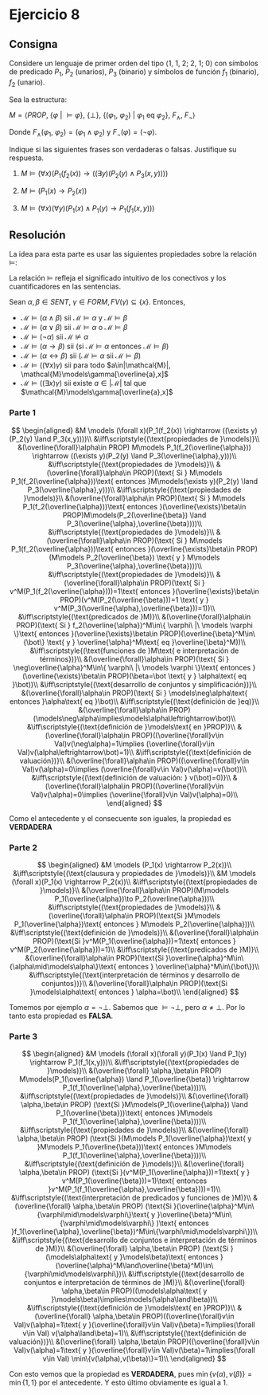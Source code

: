 # Ejercicio 8

## Consigna

Considere un lenguaje de primer orden del tipo $\langle 1,\ 1,\ 2;\ 2,\ 1;\ 0 \rangle$ con símbolos de predicado $P_1,\ P_2$ (unarios), $P_3$ (binario) y símbolos de función $f_1$ (binario), $f_2$ (unario).

Sea la estructura:

$M = \langle PROP,\ \{ \varphi\ |\ \models \varphi \},\ \{\bot\},\ \{(\varphi_1,\ \varphi_2)\ |\ \varphi_1 \text{ eq } \varphi_2\},\ F_\land,\ F_\neg \rangle$

Donde $F_\land(\varphi_1,\ \varphi_2) = (\varphi_1 \land \varphi_2)$ y $F_\neg(\varphi) = (\neg \varphi)$.

Indique si las siguientes frases son verdaderas o falsas. Justifique su respuesta.

1. $M \models (\forall x)(P_1(f_2(x)) \rightarrow ((\exists y)(P_2(y) \land P_3(x,y))))$

2. $M \models (P_1(x) \rightarrow P_2(x))$

3. $M \models (\forall x)(\forall y)(P_1(x) \land P_1(y) \rightarrow P_1(f_1(x,y)))$

## Resolución

La idea para esta parte es usar las siguientes propiedades sobre la relación $\models$:

La relación $\models$ refleja el significado intuitivo de los conectivos y los cuantificadores en las sentencias.

Sean $\alpha,\beta\in SENT$, $\gamma\in FORM, FV(\gamma)\subseteq\{x\}$. Entonces,

- $\mathcal{M}\models(\alpha\land\beta)$ sii $\mathcal{M}\models\alpha$ y $\mathcal{M}\models\beta$
- $\mathcal{M}\models(\alpha\lor\beta)$ sii $\mathcal{M}\models\alpha$ o $\mathcal{M}\models\beta$
- $\mathcal{M}\models(\neg\alpha)$ sii $\mathcal{M}\not\models\alpha$
- $\mathcal{M}\models(\alpha\to\beta)$ sii (si $\mathcal{M}\models\alpha$ entonces $\mathcal{M}\models\beta$)
- $\mathcal{M}\models(\alpha\leftrightarrow\beta)$ sii ($\mathcal{M}\models\alpha$ sii $\mathcal{M}\models\beta$)
- $\mathcal{M}\models((\forall x)\gamma)$ sii para todo $a\in|\mathcal{M}|, \mathcal{M}\models\gamma[\overline{a},x]$
- $\mathcal{M}\models((\exists x)\gamma)$ sii existe $a\in|\mathcal{M}|$ tal que $\mathcal{M}\models\gamma[\overline{a},x]$

### Parte 1

$$
\begin{aligned}
&M \models (\forall x)(P_1(f_2(x)) \rightarrow ((\exists y)(P_2(y) \land P_3(x,y))))\\
&\iff\scriptstyle{(\text{propiedades de }\models)}\\
&(\overline{\forall}\alpha\in PROP) M\models P_1(f_2(\overline{\alpha})) \rightarrow ((\exists y)(P_2(y) \land P_3(\overline{\alpha},y)))\\
&\iff\scriptstyle{(\text{propiedades de }\models)}\\
&(\overline{\forall}\alpha\in PROP)(\text{ Si } M\models P_1(f_2(\overline{\alpha}))\text{ entonces }M\models(\exists y)(P_2(y) \land P_3(\overline{\alpha},y)))\\
&\iff\scriptstyle{(\text{propiedades de }\models)}\\
&(\overline{\forall}\alpha\in PROP)(\text{ Si } M\models P_1(f_2(\overline{\alpha}))\text{ entonces }(\overline{\exists}\beta\in PROP)M\models(P_2(\overline{\beta}) \land P_3(\overline{\alpha},\overline{\beta})))\\
&\iff\scriptstyle{(\text{propiedades de }\models)}\\
&(\overline{\forall}\alpha\in PROP)(\text{ Si } M\models P_1(f_2(\overline{\alpha}))\text{ entonces }(\overline{\exists}\beta\in PROP)(M\models P_2(\overline{\beta}) \text{ y } M\models P_3(\overline{\alpha},\overline{\beta})))\\
&\iff\scriptstyle{(\text{propiedades de }\models)}\\
&(\overline{\forall}\alpha\in PROP)(\text{ Si } v^M(P_1(f_2(\overline{\alpha})))=1\text{ entonces }(\overline{\exists}\beta\in PROP)(v^M(P_2(\overline{\beta}))=1 \text{ y } v^M(P_3(\overline{\alpha},\overline{\beta}))=1))\\
&\iff\scriptstyle{(\text{predicados de }M)}\\
&(\overline{\forall}\alpha\in PROP)(\text{ Si } f_2(\overline{\alpha})^M\in\{ \varphi\ |\ \models \varphi \}\text{ entonces }(\overline{\exists}\beta\in PROP)(\overline{\beta}^M\in\{\bot\} \text{ y } \overline{\alpha}^M\text{ eq }\overline{\beta}^M))\\
&\iff\scriptstyle{(\text{funciones de }M\text{ e interpretación de términos})}\\
&(\overline{\forall}\alpha\in PROP)(\text{ Si } \neg\overline{\alpha}^M\in\{ \varphi\ |\ \models \varphi \}\text{ entonces }(\overline{\exists}\beta\in PROP)(\beta=\bot \text{ y } \alpha\text{ eq }\bot))\\
&\iff\scriptstyle{(\text{desarrollo de conjuntos y simplificación})}\\
&(\overline{\forall}\alpha\in PROP)(\text{ Si } \models\neg\alpha\text{ entonces }\alpha\text{ eq }\bot)\\
&\iff\scriptstyle{(\text{definición de }eq)}\\
&(\overline{\forall}\alpha\in PROP)(\models\neg\alpha\implies\models\alpha\leftrightarrow\bot)\\
&\iff\scriptstyle{(\text{definición de }\models\text{ en }PROP)}\\
&(\overline{\forall}\alpha\in PROP)((\overline{\forall}v\in Val)v(\neg\alpha)=1\implies (\overline{\forall}v\in Val)v(\alpha\leftrightarrow\bot)=1)\\
&\iff\scriptstyle{(\text{definición de valuación})}\\
&(\overline{\forall}\alpha\in PROP)((\overline{\forall}v\in Val)v(\alpha)=0\implies (\overline{\forall}v\in Val)v(\alpha)=v(\bot))\\
&\iff\scriptstyle{(\text{definición de valuación: } v(\bot)=0)}\\
&(\overline{\forall}\alpha\in PROP)((\overline{\forall}v\in Val)v(\alpha)=0\implies (\overline{\forall}v\in Val)v(\alpha)=0)\\
\end{aligned}
$$

Como el antecedente y el consecuente son iguales, la propiedad es **VERDADERA**

### Parte 2

$$
\begin{aligned}
&M \models (P_1(x) \rightarrow P_2(x))\\
&\iff\scriptstyle{(\text{clausura y propiedades de }\models)}\\
&M \models (\forall x)(P_1(x) \rightarrow P_2(x))\\
&\iff\scriptstyle{(\text{propiedades de }\models)}\\
&(\overline{\forall}\alpha\in PROP)(M\models P_1(\overline{\alpha})\to P_2(\overline{\alpha}))\\
&\iff\scriptstyle{(\text{propiedades de }\models)}\\
&(\overline{\forall}\alpha\in PROP)(\text{Si }M\models P_1(\overline{\alpha})\text{ entonces } M\models P_2(\overline{\alpha}))\\
&\iff\scriptstyle{(\text{definición de }\models)}\\
&(\overline{\forall}\alpha\in PROP)(\text{Si }v^M(P_1(\overline{\alpha}))=1\text{ entonces } v^M(P_2(\overline{\alpha}))=1)\\
&\iff\scriptstyle{(\text{predicados de }M)}\\
&(\overline{\forall}\alpha\in PROP)(\text{Si }\overline{\alpha}^M\in\{\alpha\mid\models\alpha\}\text{ entonces } \overline{\alpha}^M\in\{\bot\})\\
&\iff\scriptstyle{(\text{interpretación de términos y desarrollo de conjuntos})}\\
&(\overline{\forall}\alpha\in PROP)(\text{Si }\models\alpha\text{ entonces } \alpha=\bot)\\
\end{aligned}
$$

Tomemos por ejemplo $\alpha=\neg\bot$. Sabemos que $\models\neg\bot$, pero $\alpha\neq\bot$. Por lo tanto esta propiedad es **FALSA**.

### Parte 3

$$
\begin{aligned}
&M \models (\forall x)(\forall y)(P_1(x) \land P_1(y) \rightarrow P_1(f_1(x,y)))\\
&\iff\scriptstyle{(\text{propiedades de }\models)}\\
&(\overline{\forall} \alpha,\beta\in PROP) M\models(P_1(\overline{\alpha}) \land P_1(\overline{\beta}) \rightarrow P_1(f_1(\overline{\alpha},\overline{\beta})))\\
&\iff\scriptstyle{(\text{propiedades de }\models)}\\
&(\overline{\forall} \alpha,\beta\in PROP) (\text{Si }M\models(P_1(\overline{\alpha}) \land P_1(\overline{\beta}))\text{ entonces }M\models P_1(f_1(\overline{\alpha},\overline{\beta})))\\
&\iff\scriptstyle{(\text{propiedades de }\models)}\\
&(\overline{\forall} \alpha,\beta\in PROP) (\text{Si }(M\models P_1(\overline{\alpha})\text{ y }M\models P_1(\overline{\beta}))\text{ entonces }M\models P_1(f_1(\overline{\alpha},\overline{\beta})))\\
&\iff\scriptstyle{(\text{definición de }\models)}\\
&(\overline{\forall} \alpha,\beta\in PROP) (\text{Si }(v^M(P_1(\overline{\alpha}))=1\text{ y } v^M(P_1(\overline{\beta}))=1)\text{ entonces }v^M(P_1(f_1(\overline{\alpha},\overline{\beta})))=1)\\
&\iff\scriptstyle{(\text{interpretación de predicados y funciones de }M)}\\
&(\overline{\forall} \alpha,\beta\in PROP) (\text{Si }(\overline{\alpha}^M\in\{\varphi\mid\models\varphi\}\text{ y }\overline{\beta}^M\in\{\varphi\mid\models\varphi\} )\text{ entonces }f_1(\overline{\alpha},\overline{\beta})^M\in\{\varphi\mid\models\varphi\})\\
&\iff\scriptstyle{(\text{desarrollo de conjuntos e interpretación de términos de }M)}\\
&(\overline{\forall} \alpha,\beta\in PROP) (\text{Si }(\models\alpha\text{ y }\models\beta)\text{ entonces }(\overline{\alpha}^M\land\overline{\beta}^M)\in\{\varphi\mid\models\varphi\})\\
&\iff\scriptstyle{(\text{desarrollo de conjuntos e interpretación de términos de }M)}\\
&(\overline{\forall} \alpha,\beta\in PROP)((\models\alpha\text{ y }\models\beta)\implies\models(\alpha\land\beta))\\
&\iff\scriptstyle{(\text{definición de }\models\text{ en }PROP)}\\
&(\overline{\forall} \alpha,\beta\in PROP)((\overline{\forall}v\in Val)v(\alpha)=1\text{ y }(\overline{\forall}v\in Val)v(\beta)=1\implies(\forall v\in Val) v(\alpha\land\beta)=1)\\
&\iff\scriptstyle{(\text{definición de valuación})}\\
&(\overline{\forall} \alpha,\beta\in PROP)((\overline{\forall}v\in Val)v(\alpha)=1\text{ y }(\overline{\forall}v\in Val)v(\beta)=1\implies(\forall v\in Val) \min\{v(\alpha),v(\beta)\}=1)\\
\end{aligned}
$$

Con esto vemos que la propiedad es **VERDADERA**, pues $\min\{v(\alpha),v(\beta)\}=\min\{1,1\}$ por el antecedente. Y esto último obviamente es igual a 1.